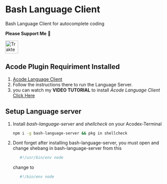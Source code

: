 # Bash Language Client
  Bash Language Client for autocomplete coding

  **Please Support Me** 🥺

  <a href="https://trakteer.id/qiubyzhukhi/tip" target="_blank"><img id="wse-buttons-preview" src="https://cdn.trakteer.id/images/embed/trbtn-red-1.png?date=18-11-2023" height="40" style="border:0px;height:40px;" alt="Trakteer Saya"></a>

## Acode Plugin Requiriment Installed
  1. [Acode Language Client](https://acode.app/plugin/acode.language.client) 
  2. Follow the instructions there to run the Language Server.
  3. you can watch my **VIDEO TUTORIAL** to install *Acode Language Client* [Click Here](https://youtu.be/Rc-jvCWHG9E?si=VuY0VCMD2jnn3ptE)
  

## Setup Language server
   1. Install *bash-language-server* and *shellcheck* on your Acodex-Terminal
   
      ```sh
      npm i -g bash-language-server && pkg in shellcheck
      ```
   2. Dont forget after installing bash-language-server, you must open and change shebang in bash-language-server
      from this

      ```sh 
         #!/usr/bin/env node
      ```
      change to
      ```sh 
         #!/bin/env node
      ```
     